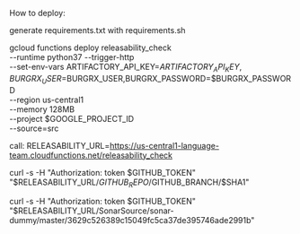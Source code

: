 How to deploy:

generate requirements.txt with requirements.sh

gcloud functions deploy releasability_check \
  --runtime python37 --trigger-http \
  --set-env-vars ARTIFACTORY_API_KEY=$ARTIFACTORY_API_KEY,BURGRX_USER=$BURGRX_USER,BURGRX_PASSWORD=$BURGRX_PASSWORD \
  --region us-central1 \
  --memory 128MB \
  --project $GOOGLE_PROJECT_ID \
  --source=src

call: 
RELEASABILITY_URL=https://us-central1-language-team.cloudfunctions.net/releasability_check

curl -s -H "Authorization: token $GITHUB_TOKEN" "$RELEASABILITY_URL/$GITHUB_REPO/$GITHUB_BRANCH/$SHA1"

curl -s -H "Authorization: token $GITHUB_TOKEN" "$RELEASABILITY_URL/SonarSource/sonar-dummy/master/3629c526389c15049fc5ca37de395746ade2991b"
